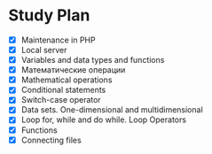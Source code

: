 # Study Plan
- [x] Maintenance in PHP
- [x] Local server
- [x] Variables and data types and functions
- [x] Математические операции
- [x] Mathematical operations
- [x] Conditional statements
- [x] Switch-case operator
- [x] Data sets. One-dimensional and multidimensional
- [x] Loop for, while and do while. Loop Operators
- [x] Functions
- [x] Connecting files
